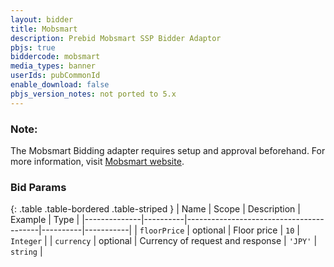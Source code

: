 ```yaml
---
layout: bidder
title: Mobsmart
description: Prebid Mobsmart SSP Bidder Adaptor
pbjs: true
biddercode: mobsmart
media_types: banner
userIds: pubCommonId
enable_download: false
pbjs_version_notes: not ported to 5.x
---
```


### Note:
The Mobsmart Bidding adapter requires setup and approval beforehand.
For more information, visit [Mobsmart website](https://kpis.jp/en/product_mobsmart).

### Bid Params

{: .table .table-bordered .table-striped }
| Name         | Scope    | Description                             | Example  | Type      |
|--------------|----------|-----------------------------------------|----------|-----------|
| `floorPrice` | optional | Floor price                             | `10`     | `Integer` |
| `currency`   | optional | Currency of request and response        | `'JPY'`  | `string`  |
